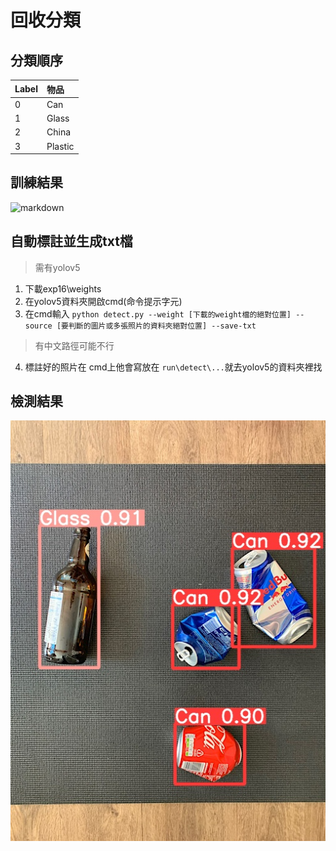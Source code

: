 # 回收分類

## 分類順序


| Label     |  物品   | 
| --------  |:------  | 
|  0        | Can     | 
|  1        | Glass   | 
|  2        | China   |
|  3        | Plastic | 


## 訓練結果 
![markdown](https://upload.cc/i1/2022/07/03/LxrcpS.png
"train_result")

## 自動標註並生成txt檔
> 需有yolov5
1. 下載exp16\weights
2. 在yolov5資料夾開啟cmd(命令提示字元)
3. 在cmd輸入
`python detect.py --weight [下載的weight檔的絕對位置] --source [要判斷的圖片或多張照片的資料夾絕對位置] --save-txt`
>有中文路徑可能不行
4. 標註好的照片在 cmd上他會寫放在 `run\detect\...`就去yolov5的資料夾裡找


## 檢測結果 
![markdown](mix15.jpg)
